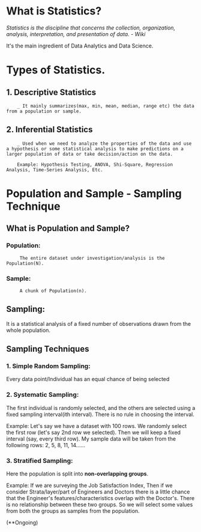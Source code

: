# What is Statistics?

_Statistics is the discipline that concerns the collection, organization, analysis, interpretation, and presentation of data. - Wiki_

It's the main ingredient of Data Analytics and Data Science. 

# Types of Statistics.
  
  ## 1. Descriptive Statistics
        _ It mainly summarizes(max, min, mean, median, range etc) the data from a population or sample. 

  ## 2. Inferential Statistics
        _ Used when we need to analyze the properties of the data and use a hypothesis or some statistical analysis to make predictions on a larger population of data or take decision/action on the data. 
        
        Example: Hypothesis Testing, ANOVA, Shi-Square, Regression Analysis, Time-Series Analysis, Etc.


# Population and Sample - Sampling Technique

  ## What is Population and Sample?
  ### Population:
         The entire dataset under investigation/analysis is the Population(N).
  ### Sample:
         A chunk of Population(n).
  
## Sampling:
  It is a statistical analysis of a fixed number of observations drawn from the whole population.

## Sampling Techniques

### 1. Simple Random Sampling:
Every data point/Individual has an equal chance of being selected

### 2. Systematic Sampling:
The first individual is randomly selected, and the others are selected using a fixed sampling interval(ith interval). There is no rule in choosing the interval.

Example: Let's say we have a dataset with 100 rows. We randomly select the first row (let's say 2nd row we selected). Then we will keep a fixed interval (say, every third row). My sample data will be taken from the following rows: 2, 5, 8, 11, 14...... 

### 3. Stratified Sampling:
Here the population is split into **non-overlapping groups**.

Example: If we are surveying the Job Satisfaction Index, Then if we consider Strata/layer/part of Engineers and Doctors there is a little chance that the Engineer's features/characteristics overlap with the Doctor's. There is no relationship between these two groups. So we will select some values from both the groups as samples from the population.


(**Ongoing)



  

